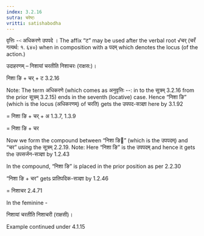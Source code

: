 ```yaml
---
index: 3.2.16
sutra: चरेष्टः
vritti: satishabodha
---
```






वृत्तिः --ः अधिकरणे उपपदे । The affix “ट” may be used after the verbal root √चर् (चरँ गत्यर्थ: १. ६४०) when in composition with a पदम् which denotes the locus (of the action.)


उदाहरणम् – निशायां चरतीति निशाचरः (राक्षस:)।


निशा ङि + चर् + ट 3.2.16

Note: The term अधिकरणे (which comes as अनुवृत्तिः --: in to the सूत्रम् 3.2.16 from the prior सूत्रम् 3.2.15) ends in the seventh (locative) case. Hence “निशा ङि” (which is the locus (अधिकरणम्) of चरति) gets the उपपद-सञ्ज्ञा here by 3.1.92

= निशा ङि + चर् + अ 1.3.7, 1.3.9

= निशा ङि + चर


Now we form the compound between “निशा ङि” (which is the उपपदम्) and “चर” using the सूत्रम् 2.2.19. Note: Here “निशा ङि” is the उपपदम् and hence it gets the उपसर्जन-सञ्ज्ञा by 1.2.43

In the compound, “निशा ङि” is placed in the prior position as per 2.2.30

“निशा ङि + चर” gets प्रातिपदिक-सञ्ज्ञा by 1.2.46

= निशाचर 2.4.71


In the feminine -


निशायां चरतीति निशाचरी (राक्षसी)।


Example continued under 4.1.15

